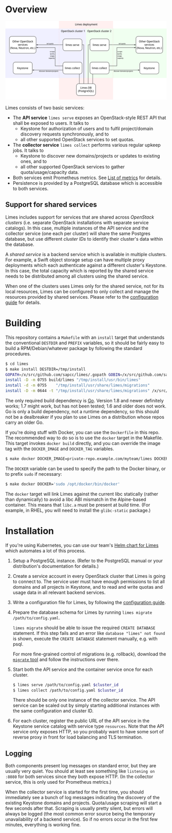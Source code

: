 # Overview

![Architecture diagram](./structure.png)

Limes consists of two basic services:

- The **API service** `limes serve` exposes an OpenStack-style REST API that shall be exposed to users. It talks to
  - Keystone for authorization of users and to fulfil project/domain discovery requests synchronously, and to
  - all other supported OpenStack services to set quotas.
- The **collector service** `limes collect` performs various regular upkeep jobs. It talks to
  - Keystone to discover new domains/projects or updates to existing ones, and to
  - all other supported OpenStack services to gather quota/usage/capacity data.
- Both services emit Prometheus metrics. See [List of metrics](./metrics.md) for details.
- Persistence is provided by a PostgreSQL database which is accessible to both services.

## Support for shared services

Limes includes support for services that are shared across *OpenStack clusters* (i.e. separate OpenStack installations
with separate service catalogs). In this case, multiple instances of the API service and the collector service (one each
per cluster) will share the same Postgres database, but use different *cluster IDs* to identify their cluster's data
within the database.

A *shared service* is a backend service which is available in multiple clusters. For example, a Swift object storage
setup can have multiple proxy deployments which each authenticate against a different cluster's Keystone. In this case,
the total capacity which is reported by the shared service needs to be distributed among all clusters using the shared
service.

When one of the clusters uses Limes only for the shared service, not for its local resources, Limes can be configured to
only collect and manage the resources provided by shared services. Please refer to the [configuration
guide](./config.md) for details.

# Building

This repository contains a `Makefile` with an `install` target that understands the conventional `DESTDIR` and `PREFIX`
variables, so it should be fairly easy to build a RPM/Debian/whatever package by following the standard procedures.

```bash
$ cd limes
$ make install DESTDIR=/tmp/install
GOPATH=/x/src/github.com/sapcc/limes/.gopath GOBIN=/x/src/github.com/sapcc/limes/build go install  -ldflags '-s -w' 'github.com/sapcc/limes'
install -D -m 0755 build/limes "/tmp/install/usr/bin/limes"
install -d -m 0755    "/tmp/install/usr/share/limes/migrations"
install -D -m 0644 -t "/tmp/install/usr/share/limes/migrations" /x/src/github.com/sapcc/limes/pkg/db/migrations/*.sql
```

The only required build dependency is [Go][go]. Version 1.8 and newer definitely works; 1.7 might work, but has not been
tested; 1.6 and older does not work. Go is only a build dependency, not a runtime dependency, so this should not be a
dealbreaker if you plan to use Limes on a distribution whose repos carry an older Go.

If you're doing stuff with Docker, you can use the `Dockerfile` in this repo. The recommended way to do so is to use the
`docker` target in the Makefile. This target invokes `docker build` directly, and you can override the image tag with
the `DOCKER_IMAGE` and `DOCKER_TAG` variables.

```bash
$ make docker DOCKER_IMAGE=private-repo.example.com/myteam/limes DOCKER_TAG=latest
```

The `DOCKER` variable can be used to specify the path to the Docker binary, or to prefix `sudo` if necessary:

```bash
$ make docker DOCKER='sudo /opt/docker/bin/docker'
```

The `docker` target will link Limes against the current libc statically (rather than dynamically) to avoid a libc ABI
mismatch in the Alpine-based container. This means that `libc.a` must be present at build time. (For example, in RHEL,
you will need to install the `glibc-static` package.)

# Installation

If you're using Kubernetes, you can use our team's [Helm chart for Limes][chart] which automates a lot of this process.

1. Setup a PostgreSQL instance. (Refer to the PostgreSQL manual or your distribution's documentation for details.)

2. Create a service account in every OpenStack cluster that Limes is going to connect to. The service user must have
   enough permissions to list all domains and all projects in Keystone, and to read and write quotas and usage data in
   all relevant backend services.

3. Write a configuration file for Limes, by following the [configuration guide](./config.md).

4. Prepare the database schema for Limes by running `limes migrate /path/to/config.yaml`.

   `limes migrate` should be able to issue the required `CREATE DATABASE` statement. If this step fails and an error
   like `database "limes" not found` is shown, execute the `CREATE DATABASE` statement manually, e.g. with psql.

   For more fine-grained control of migrations (e.g. rollback), download the [`migrate` tool][migrate] and follow the
   instructions over there.

5. Start both the API service and the container service once for each cluster.

   ```bash
   $ limes serve /path/to/config.yaml $cluster_id
   $ limes collect /path/to/config.yaml $cluster_id
   ```

   There should be only one instance of the collector service. The API service can be scaled out by simply starting
   additional instances with the same configuration and cluster ID.

6. For each cluster, register the public URL of the API service in the Keystone service catalog with service
   type `resources`. Note that the API service only exposes HTTP, so you probably want to have some sort of reverse
   proxy in front for load balancing and TLS termination.

## Logging

Both components present log messages on standard error, but they are usually very quiet. You should at least see
something like `listening on :8080` for both services since they both expose HTTP. (In the collector service, this is
only used for Prometheus metrics.)

When the collector service is started for the first time, you should immediately see a bunch of log messages indicating
the discovery of the existing Keystone domains and projects. Quota/usage scraping will start a few seconds after that.
Scraping is usually pretty silent, but errors will always be logged (the most common error source being the temporary
unavailability of a backend service). So if no errors occur in the first few minutes, everything is working fine.

[go]:       https://golang.org
[migrate]:  https://github.com/mattes/migrate
[chart]:    https://github.com/sapcc/helm-charts/tree/master/openstack/limes
